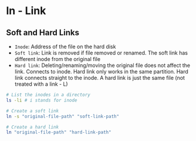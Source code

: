 # ln - Link

## Soft and Hard Links

- `Inode`: Address of the file on the hard disk
- `Soft link`: Link is removed if file removed or renamed. The soft link has different inode from the original file
- `Hard link`: Deleting/renaming/moving the original file does not affect the link. Connects to inode. Hard link only works in the same partition. Hard link connects straight to the inode. A hard link is just the same file (not treated with a link - L)

```sh
# List the inodes in a directory
ls -li # i stands for inode

# Create a soft link
ln -s "original-file-path" "soft-link-path"

# Create a hard link
ln "original-file-path" "hard-link-path"
```
